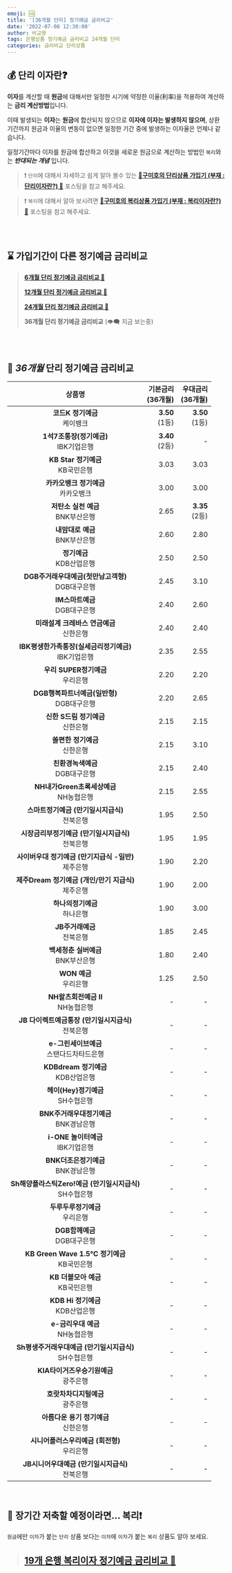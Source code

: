```yaml
---
emoji: 🆚
title: '[36개월 단리] 정기예금 금리비교'
date: '2022-07-08 12:30:00'
author: 비교왕
tags: 은행상품 정기예금 금리비교 24개월 단리
categories: 금리비교 단리상품
---
```


## 💰 단리 이자란❓

<b>이자</b>를 계산할 때 <b>원금</b>에 대해서만 일정한 시기에 약정한 이율(利率)을 적용하여 계산하는 <b>금리 계산방법</b>입니다.

이때 발생되는 <b>이자</b>는 <b>원금</b>에 합산되지 않으므로 <b>이자에 이자는 발생하지 않으며</b>, 상환기간까지 원금과 이율의 변동이 없으면 일정한 기간 중에 발생하는 이자율은 언제나 같습니다.

일정기간마다 이자를 원금에 합산하고 이것을 새로운 원금으로 계산하는 방법인 `복리`와는 **_반대되는 개념_** 입니다.

> ❗ `단리`에 대해서 자세하고 쉽게 알아 볼수 있는 [**🦊구미호의 단리상품 가입기 (부재 : 단리이자란?) 🔗**](/구미호의단리상품가입기) 포스팅을 참고 해주세요.

> ❗ `복리`에 대해서 알아 보시려면 [**🦊구미호의 복리상품 가입기 (부재 : 복리이자란?) 🔗**](/구미호의복리상품가입기) 포스팅을 참고 해주세요.

<br/>
<br/>

## ⌛ 가입기간이 다른 정기예금 금리비교

> [**6개월 단리 정기예금 금리비교 🔗**](/단리_6개월_정기예금_금리비교)
>
> [**12개월 단리 정기예금 금리비교 🔗**](/단리_12개월_정기예금_금리비교)
>
> [**24개월 단리 정기예금 금리비교 🔗**](/단리_24개월_정기예금_금리비교)
>
> **36개월 단리 정기예금 금리비교** (👁️‍🗨️ 지금 보는중)

<br/>
<br/>

## 📅 <i>36개월</i> 단리 정기예금 금리비교

|                                                                상품명                                                                 |                                                기본금리<br/>(36개월) |                                                우대금리<br/>(36개월) |
| :-----------------------------------------------------------------------------------------------------------------------------------: | -------------------------------------------------------------------: | -------------------------------------------------------------------: |
|               **코드K 정기예금**<br/><span style='color: var(--secondary-text-color); font-size: 1rem;'>케이뱅크</span>               |  <span style="color:var(--colors-red500);">**3.50**<br/>(1등)</span> |  <span style="color:var(--colors-red500);">**3.50**<br/>(1등)</span> |
|          **1석7조통장(정기예금)**<br/><span style='color: var(--secondary-text-color); font-size: 1rem;'>IBK기업은행</span>           | <span style="color:var(--colors-blue500);">**3.40**<br/>(2등)</span> |                                                                    - |
|             **KB Star 정기예금**<br/><span style='color: var(--secondary-text-color); font-size: 1rem;'>KB국민은행</span>             |                                                                 3.03 |                                                                 3.03 |
|           **카카오뱅크 정기예금**<br/><span style='color: var(--secondary-text-color); font-size: 1rem;'>카카오뱅크</span>            |                                                                 3.00 |                                                                 3.00 |
|            **저탄소 실천 예금**<br/><span style='color: var(--secondary-text-color); font-size: 1rem;'>BNK부산은행</span>             |                                                                 2.65 | <span style="color:var(--colors-blue500);">**3.35**<br/>(2등)</span> |
|              **내맘대로 예금**<br/><span style='color: var(--secondary-text-color); font-size: 1rem;'>BNK부산은행</span>              |                                                                 2.60 |                                                                 2.80 |
|                **정기예금**<br/><span style='color: var(--secondary-text-color); font-size: 1rem;'>KDB산업은행</span>                 |                                                                 2.50 |                                                                 2.50 |
|     **DGB주거래우대예금(첫만남고객형)**<br/><span style='color: var(--secondary-text-color); font-size: 1rem;'>DGB대구은행</span>     |                                                                 2.45 |                                                                 3.10 |
|              **IM스마트예금**<br/><span style='color: var(--secondary-text-color); font-size: 1rem;'>DGB대구은행</span>               |                                                                 2.40 |                                                                 2.60 |
|         **미래설계 크레바스 연금예금**<br/><span style='color: var(--secondary-text-color); font-size: 1rem;'>신한은행</span>         |                                                                 2.40 |                                                                 2.40 |
|   **IBK평생한가족통장(실세금리정기예금)**<br/><span style='color: var(--secondary-text-color); font-size: 1rem;'>IBK기업은행</span>   |                                                                 2.35 |                                                                 2.55 |
|             **우리 SUPER정기예금**<br/><span style='color: var(--secondary-text-color); font-size: 1rem;'>우리은행</span>             |                                                                 2.20 |                                                                 2.20 |
|        **DGB행복파트너예금(일반형)**<br/><span style='color: var(--secondary-text-color); font-size: 1rem;'>DGB대구은행</span>        |                                                                 2.20 |                                                                 2.65 |
|            **신한 S드림 정기예금**<br/><span style='color: var(--secondary-text-color); font-size: 1rem;'>신한은행</span>             |                                                                 2.15 |                                                                 2.15 |
|              **쏠편한 정기예금**<br/><span style='color: var(--secondary-text-color); font-size: 1rem;'>신한은행</span>               |                                                                 2.15 |                                                                 3.10 |
|             **친환경녹색예금**<br/><span style='color: var(--secondary-text-color); font-size: 1rem;'>DGB대구은행</span>              |                                                                 2.15 |                                                                 2.40 |
|         **NH내가Green초록세상예금**<br/><span style='color: var(--secondary-text-color); font-size: 1rem;'>NH농협은행</span>          |                                                                 2.15 |                                                                 2.55 |
|      **스마트정기예금 (만기일시지급식)**<br/><span style='color: var(--secondary-text-color); font-size: 1rem;'>전북은행</span>       |                                                                 1.95 |                                                                 2.50 |
|    **시장금리부정기예금 (만기일시지급식)**<br/><span style='color: var(--secondary-text-color); font-size: 1rem;'>전북은행</span>     |                                                                 1.95 |                                                                 1.95 |
|   **사이버우대 정기예금 (만기지급식 -일반)**<br/><span style='color: var(--secondary-text-color); font-size: 1rem;'>제주은행</span>   |                                                                 1.90 |                                                                 2.20 |
|   **제주Dream 정기예금 (개인/만기 지급식)**<br/><span style='color: var(--secondary-text-color); font-size: 1rem;'>제주은행</span>    |                                                                 1.90 |                                                                 2.00 |
|               **하나의정기예금**<br/><span style='color: var(--secondary-text-color); font-size: 1rem;'>하나은행</span>               |                                                                 1.90 |                                                                 3.00 |
|                **JB주거래예금**<br/><span style='color: var(--secondary-text-color); font-size: 1rem;'>전북은행</span>                |                                                                 1.85 |                                                                 2.45 |
|            **백세청춘 실버예금**<br/><span style='color: var(--secondary-text-color); font-size: 1rem;'>BNK부산은행</span>            |                                                                 1.80 |                                                                 2.40 |
|                  **WON 예금**<br/><span style='color: var(--secondary-text-color); font-size: 1rem;'>우리은행</span>                  |                                                                 1.25 |                                                                 2.50 |
|            **NH왈츠회전예금 II**<br/><span style='color: var(--secondary-text-color); font-size: 1rem;'>NH농협은행</span>             |                                                                    - |                                                                    - |
|    **JB 다이렉트예금통장 (만기일시지급식)**<br/><span style='color: var(--secondary-text-color); font-size: 1rem;'>전북은행</span>    |                                                                    - |                                                                    - |
|         **e-그린세이브예금**<br/><span style='color: var(--secondary-text-color); font-size: 1rem;'>스탠다드차타드은행</span>         |                                                                    - |                                                                    - |
|            **KDBdream 정기예금**<br/><span style='color: var(--secondary-text-color); font-size: 1rem;'>KDB산업은행</span>            |                                                                    - |                                                                    - |
|            **헤이(Hey)정기예금**<br/><span style='color: var(--secondary-text-color); font-size: 1rem;'>SH수협은행</span>             |                                                                    - |                                                                    - |
|          **BNK주거래우대정기예금**<br/><span style='color: var(--secondary-text-color); font-size: 1rem;'>BNK경남은행</span>          |                                                                    - |                                                                    - |
|            **i-ONE 놀이터예금**<br/><span style='color: var(--secondary-text-color); font-size: 1rem;'>IBK기업은행</span>             |                                                                    - |                                                                    - |
|            **BNK더조은정기예금**<br/><span style='color: var(--secondary-text-color); font-size: 1rem;'>BNK경남은행</span>            |                                                                    - |                                                                    - |
| **Sh해양플라스틱Zero!예금 (만기일시지급식)**<br/><span style='color: var(--secondary-text-color); font-size: 1rem;'>SH수협은행</span> |                                                                    - |                                                                    - |
|              **두루두루정기예금**<br/><span style='color: var(--secondary-text-color); font-size: 1rem;'>우리은행</span>              |                                                                    - |                                                                    - |
|               **DGB함께예금**<br/><span style='color: var(--secondary-text-color); font-size: 1rem;'>DGB대구은행</span>               |                                                                    - |                                                                    - |
|       **KB Green Wave 1.5℃ 정기예금**<br/><span style='color: var(--secondary-text-color); font-size: 1rem;'>KB국민은행</span>        |                                                                    - |                                                                    - |
|             **KB 더블모아 예금**<br/><span style='color: var(--secondary-text-color); font-size: 1rem;'>KB국민은행</span>             |                                                                    - |                                                                    - |
|             **KDB Hi 정기예금**<br/><span style='color: var(--secondary-text-color); font-size: 1rem;'>KDB산업은행</span>             |                                                                    - |                                                                    - |
|             **e-금리우대 예금**<br/><span style='color: var(--secondary-text-color); font-size: 1rem;'>NH농협은행</span>              |                                                                    - |                                                                    - |
|  **Sh평생주거래우대예금 (만기일시지급식)**<br/><span style='color: var(--secondary-text-color); font-size: 1rem;'>SH수협은행</span>   |                                                                    - |                                                                    - |
|          **KIA타이거즈우승기원예금**<br/><span style='color: var(--secondary-text-color); font-size: 1rem;'>광주은행</span>           |                                                                    - |                                                                    - |
|             **호랏차차디지털예금**<br/><span style='color: var(--secondary-text-color); font-size: 1rem;'>광주은행</span>             |                                                                    - |                                                                    - |
|           **아름다운 용기 정기예금**<br/><span style='color: var(--secondary-text-color); font-size: 1rem;'>신한은행</span>           |                                                                    - |                                                                    - |
|       **시니어플러스우리예금 (회전형)**<br/><span style='color: var(--secondary-text-color); font-size: 1rem;'>우리은행</span>        |                                                                    - |                                                                    - |
|     **JB시니어우대예금 (만기일시지급식)**<br/><span style='color: var(--secondary-text-color); font-size: 1rem;'>전북은행</span>      |                                                                    - |                                                                    - |

<br/>

## 💸 장기간 저축할 예정이라면... 복리❗

`원금`에만 `이자`가 붙는 `단리` 상품 보다는 `이자`에 `이자`가 붙는 `복리` 상품도 알아 보세요.

> ## [19개 은행 복리이자 정기예금 금리비교 🔗](/복리_정기예금금리비교)

```toc

```
